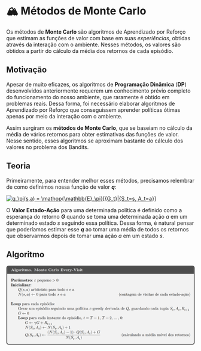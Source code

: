 # 🏔 Métodos de Monte Carlo

Os métodos de **Monte Carlo** são algoritmos de Aprendizado por Reforço que estimam as funções de valor com base em suas *experiências*, obtidas através da interação com o ambiente. Nesses métodos, os valores são obtidos a partir do cálculo da média dos retornos de cada episódio.

## Motivação

Apesar de muito eficazes, os algoritmos de **Programação Dinâmica** (**DP**) desenvolvidos anteriormente requerem um conhecimento prévio completo do funcionamento do nosso ambiente, que raramente é obtido em problemas reais. Dessa forma, foi necessário elaborar algoritmos de Aprendizado por Reforço que conseguissem aprender políticas ótimas apenas por meio da interação com o ambiente.

Assim surgiram os **métodos de Monte Carlo**, que se baseiam no cálculo da média de vários retornos para obter estimativas das funções de valor. Nesse sentido, esses algoritmos se aproximam bastante do cálculo dos valores no problema dos Bandits.

## Teoria

Primeiramente, para entender melhor esses métodos, precisamos relembrar de como definimos nossa função de valor ***q***:

<a href="https://www.codecogs.com/eqnedit.php?latex=q_\pi(s,a)&space;=&space;\mathop{\mathbb{E}_\pi}[{G_t}|{S_t=s,&space;A_t=a}]" target="_blank"><img src="https://latex.codecogs.com/gif.latex?q_\pi(s,a)&space;=&space;\mathop{\mathbb{E}_\pi}[{G_t}|{S_t=s,&space;A_t=a}]" title="q_\pi(s,a) = \mathop{\mathbb{E}_\pi}[{G_t}|{S_t=s, A_t=a}]" /></a>

O **Valor Estado-Ação** para uma determinada política é definido como a esperança do retorno ***G*** quando se toma uma determinada ação *a* em um determinado estado *s* seguindo essa política. Dessa forma, é natural pensar que poderíamos estimar esse ***q*** ao tomar uma média de todos os retornos que observarmos depois de tomar uma ação *a* em um estado *s*.

## Algoritmo

![On-policy every-visit MC control](/img/MC.png)